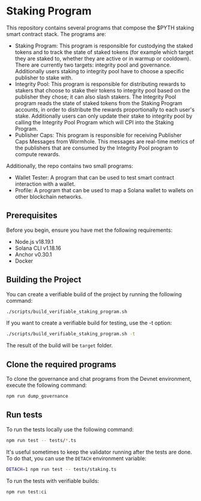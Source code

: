 # Staking Program

This repository contains several programs that compose the $PYTH staking smart contract stack. The programs are:

- Staking Program: This program is responsible for custodying the staked tokens and to track the state of staked tokens (for example which target they are staked to, whether they are active or in warmup or cooldown). There are currently two targets: integrity pool and governance. Additionally users staking to integrity pool have to choose a specific publisher to stake with.
- Integrity Pool: This program is responsible for distributing rewards to stakers that choose to stake their tokens to integrity pool based on the publisher they chose; it can also slash stakers. The Integrity Pool program reads the state of staked tokens from the Staking Program accounts, in order to distribute the rewards proportionally to each user's stake. Additionally users can only update their stake to integrity pool by calling the Integrity Pool Program which will CPI into the Staking Program.
- Publisher Caps: This program is responsible for receiving Publisher Caps Messages from Wormhole. This messages are real-time metrics of the publishers that are consumed by the Integrity Pool program to compute rewards.

Additionally, the repo contains two small programs:

- Wallet Tester: A program that can be used to test smart contract interaction with a wallet.
- Profile: A program that can be used to map a Solana wallet to wallets on other blockchain networks.

## Prerequisites

Before you begin, ensure you have met the following requirements:

- Node.js v18.19.1
- Solana CLI v1.18.16
- Anchor v0.30.1
- Docker

## Building the Project

You can create a verifiable build of the project by running the following command:

```bash
./scripts/build_verifiable_staking_program.sh
```

If you want to create a verifiable build for testing, use the -t option:

```bash
./scripts/build_verifiable_staking_program.sh -t
```

The result of the build will be `target` folder.

## Clone the required programs

To clone the governance and chat programs from the Devnet environment, execute the following command:

```bash
npm run dump_governance
```

## Run tests

To run the tests locally use the following command:

```bash
npm run test -- tests/*.ts
```

It's useful sometimes to keep the validator running after the tests are done. To do that, you can use the `DETACH` environment variable:

```bash
DETACH=1 npm run test -- tests/staking.ts
```

To run the tests with verifiable builds:

```bash
npm run test:ci
```
